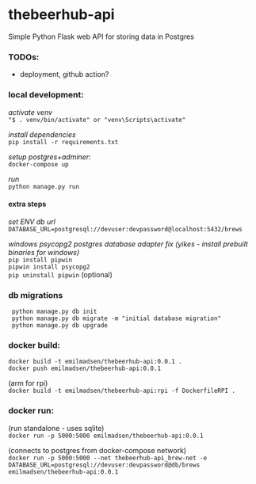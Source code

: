 # thebeerhub-api

Simple Python Flask web API for storing data in Postgres

### TODOs:
- deployment, github action?

### local development:
*activate venv*  
``"$ . venv/bin/activate"
 or "venv\Scripts\activate"``

*install dependencies*  
``pip install -r requirements.txt``

*setup postgres+adminer:*  
```docker-compose up```

*run*  
``python manage.py run``


#### extra steps

*set ENV db url*  
``DATABASE_URL=postgresql://devuser:devpassword@localhost:5432/brews``


*windows psycopg2 postgres database adapter fix (yikes - install prebuilt binaries for windows)*  
``pip install pipwin ``  
``pipwin install psycopg2``  
``pip uninstall pipwin`` (optional)

### db migrations
`` python manage.py db init``  
`` python manage.py db migrate -m "initial database migration"``  
`` python manage.py db upgrade`` 

### docker build:
``docker build -t emilmadsen/thebeerhub-api:0.0.1 .``  
``docker push emilmadsen/thebeerhub-api:0.0.1``  

(arm for rpi)  
``docker build -t emilmadsen/thebeerhub-api:rpi -f DockerfileRPI .`` 

### docker run:
(run standalone - uses sqlite)  
``docker run -p 5000:5000 emilmadsen/thebeerhub-api:0.0.1``

(connects to postgres from docker-compose network)  
``docker run -p 5000:5000 --net thebeerhub-api_brew-net -e DATABASE_URL=postgresql://devuser:devpassword@db/brews emilmadsen/thebeerhub-api:0.0.1``


